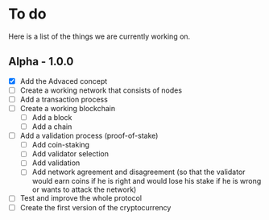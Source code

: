 # To do
Here is a list of the things we are currently working on.

## Alpha - 1.0.0
- [x] Add the Advaced concept
- [ ] Create a working network that consists of nodes
- [ ] Add a transaction process
- [ ] Create a working blockchain
  - [ ] Add a block
  - [ ] Add a chain
- [ ] Add a validation process (proof-of-stake)
  - [ ] Add coin-staking
  - [ ] Add validator selection
  - [ ] Add validation
  - [ ] Add network agreement and disagreement (so that the validator would earn coins if he is right and would lose his stake if he is wrong or wants to attack the network)
- [ ] Test and improve the whole protocol
- [ ] Create the first version of the cryptocurrency
